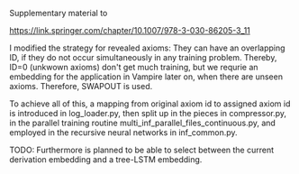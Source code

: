 Supplementary material to 

https://link.springer.com/chapter/10.1007/978-3-030-86205-3_11

I modified the strategy for revealed axioms: They can have an overlapping ID, if they do not occur simultaneously in any training problem.
Thereby, ID=0 (unkwown axioms) don't get much training, but we requrie an embedding for the application in Vampire later on, when there are unseen axioms.
Therefore, SWAPOUT is used.

To achieve all of this, a mapping from original axiom id to assigned axiom id is introduced in log_loader.py, then split up in the pieces in compressor.py, in the parallel training routine multi_inf_parallel_files_continuous.py, and employed in the recursive neural networks in inf_common.py.

TODO:
Furthermore is planned to be able to select between the current derivation embedding and a tree-LSTM embedding.
